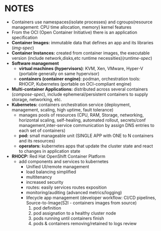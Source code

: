 # NOTES
+ Containers use namespaces(isolate processes) and cgroups(resource management: CPU time allocation, memory) kernel features
+ From the OCI (Open Container Initiative) there is an application specification
+ **Container Images:** immutable data that defines an app and its libraries (_img-spec_)
+ **Container Instances:** created from container images, the executable version (include network,disks,etc runtime necessities)(_runtime-spec_)
+ **Software management**
  + **virtual machines (hypervisors)**: KVM, Xen, VMware, Hyper-V (portable generally on same hypervisor)
  + **containers (container engine)**: podman, orchestration tools: RHOCP, Kubernetes (portable on OCI-compliant engine)
+ **Multi-container Applications:** distributed across several containers (_compose-spec_), include ephemeral/persistent containers to supply storage, networking, etc.
+ **Kubernetes:** containers orchestration service (deployment, management, scaling, high uptime, fault tolerance)
    + manages pools of resources (CPU, RAM, Storage, networking, horizontal scaling, self-healing, automated rollout, secrets/conf management,inter-service communication by assign DNS entries to each set of containers)
  + **pod:** small manageable unit (SINGLE APP with ONE to N containers and its resources) 
  + **operators:** kubernetes apps that update the cluster state and react to changes in application state
+ **RHOCP:** Red Hat OpenShift Container Platform
  + add components and services to kubernetes
    + Unified UI/remote management
    + load balancing simplified
    + multitenancy
    + increased security 
    + routes: easily services routes exposition
    + monitoring/auditing (advanced metrics/logging)
    + lifecycle app management (developer workflow: CI/CD pipelines, Source-to-Image(S2I - containers images from source)
      1. pod definition
      2. pod assignation to a healthy cluster node
      3. pods running until containers finish
      4. pods & containers removing/retained to logs review	


